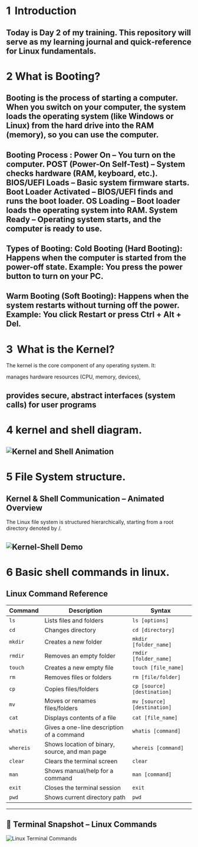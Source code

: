 # 1  Introduction

Today is Day 2 of my training. This repository will serve as my learning journal and quick‑reference for Linux fundamentals.
---
# 2 What is Booting?
Booting is the process of starting a computer. When you switch on your computer, the system loads the operating system (like Windows or Linux) from the hard drive into the RAM (memory), so you can use the computer.
---
Booting Process :
Power On – You turn on the computer. POST (Power-On Self-Test) – System checks hardware (RAM, keyboard, etc.). BIOS/UEFI Loads – Basic system firmware starts. Boot Loader Activated – BIOS/UEFI finds and runs the boot loader. OS Loading – Boot loader loads the operating system into RAM. System Ready – Operating system starts, and the computer is ready to use.
---
Types of Booting:
Cold Booting (Hard Booting):
Happens when the computer is started from the power-off state. Example: You press the power button to turn on your PC.
---
Warm Booting (Soft Booting):
Happens when the system restarts without turning off the power. Example: You click Restart or press Ctrl + Alt + Del.
---
# 3  What is the Kernel?

The kernel is the core component of any operating system. It:

manages hardware resources (CPU, memory, devices),

provides secure, abstract interfaces (system calls) for user programs
---
# 4 kernel and shell diagram.
![Kernel and Shell Animation](https://miro.medium.com/v2/resize:fit:1100/format:webp/1*7Rp8NQIF6LwUfIurYrevew.gif)
---
# 5 File System structure.
##  Kernel & Shell Communication – Animated Overview
The Linux file system is structured hierarchically, starting from a root directory denoted by /.

![Kernel-Shell Demo](https://miro.medium.com/v2/resize:fit:1100/format:webp/1*1J8PSDx4TETLbTGKEH6-Rw.gif)
---
# 6 Basic shell commands in linux.
##  Linux Command Reference

| Command   | Description                                     | Syntax                         |
|-----------|-------------------------------------------------|--------------------------------|
| `ls`      | Lists files and folders                         | `ls [options]`                 |
| `cd`      | Changes directory                               | `cd [directory]`              |
| `mkdir`   | Creates a new folder                            | `mkdir [folder_name]`         |
| `rmdir`   | Removes an empty folder                         | `rmdir [folder_name]`         |
| `touch`   | Creates a new empty file                        | `touch [file_name]`           |
| `rm`      | Removes files or folders                        | `rm [file/folder]`            |
| `cp`      | Copies files/folders                            | `cp [source] [destination]`   |
| `mv`      | Moves or renames files/folders                  | `mv [source] [destination]`   |
| `cat`     | Displays contents of a file                     | `cat [file_name]`             |
| `whatis`  | Gives a one-line description of a command       | `whatis [command]`            |
| `whereis` | Shows location of binary, source, and man page | `whereis [command]`           |
| `clear`   | Clears the terminal screen                      | `clear`                       |
| `man`     | Shows manual/help for a command                 | `man [command]`               |
| `exit`    | Closes the terminal session                     | `exit`                        |
| `pwd`     | Shows current directory path                    | `pwd`                         |

---
## 📸 Terminal Snapshot – Linux Commands

![Linux Terminal Commands](assets/linux-commands.png)

